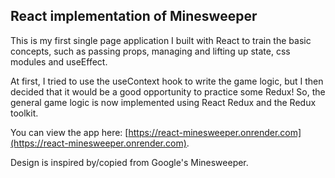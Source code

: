 ## React implementation of Minesweeper

This is my first single page application I built with React to train the basic concepts, such as passing props, managing and lifting up state, css modules and useEffect.

At first, I tried to use the useContext hook to write the game logic, but I then decided that it would be a good opportunity to practice some Redux! So, the general game logic is now implemented using React Redux and the Redux toolkit. 

You can view the app here: [https://react-minesweeper.onrender.com](https://react-minesweeper.onrender.com).

Design is inspired by/copied from Google's Minesweeper.